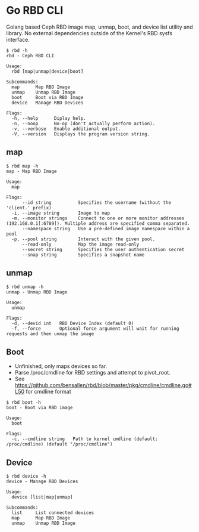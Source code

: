 # Go RBD CLI

Golang based Ceph RBD image map, unmap, boot, and device list utility and library. No external dependencies outside of the Kernel's RBD sysfs interface.

```
$ rbd -h
rbd - Ceph RBD CLI

Usage:
  rbd [map|unmap|device|boot]

Subcommands:
  map      Map RBD Image
  unmap    Unmap RBD Image
  boot     Boot via RBD Image
  device   Manage RBD Devices

Flags:
  -h, --help      Diplay help.
  -n, --noop      No-op (don't actually perform action).
  -v, --verbose   Enable additional output.
  -V, --version   Displays the program version string.
```

## map

```
$ rbd map -h
map - Map RBD Image

Usage:
  map

Flags:
      --id string          Specifies the username (without the 'client.' prefix)
  -i, --image string       Image to map
  -m, --monitor strings    Connect to one or more monitor addresses (192.168.0.1[:6789]). Multiple address are specified comma separated.
      --namespace string   Use a pre-defined image namespace within a pool
  -p, --pool string        Interact with the given pool.
      --read-only          Map the image read-only
      --secret string      Specifies the user authentication secret
      --snap string        Specifies a snapshot name
```

## unmap

```
$ rbd unmap -h
unmap - Unmap RBD Image

Usage:
  unmap

Flags:
  -d, --devid int   RBD Device Index (default 0)
  -f, --force       Optional force argument will wait for running requests and then unmap the image
```

## Boot

- Unfinished, only maps devices so far.
- Parse /proc/cmdline for RBD settings and attempt to pivot_root.
- See https://github.com/bensallen/rbd/blob/master/pkg/cmdline/cmdline.go#L50 for cmdline format

```
$ rbd boot -h
boot - Boot via RBD image

Usage:
  boot

Flags:
  -c, --cmdline string   Path to kernel cmdline (default: /proc/cmdline) (default "/proc/cmdline")
```

## Device 

```
$ rbd device -h
device - Manage RBD Devices

Usage:
  device [list|map|unmap]

Subcommands:
  list     List connected devices
  map      Map RBD Image
  unmap    Unmap RBD Image
```